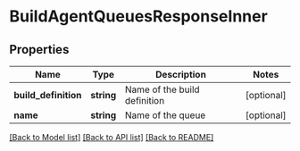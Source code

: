 # BuildAgentQueuesResponseInner

## Properties
Name | Type | Description | Notes
------------ | ------------- | ------------- | -------------
**build_definition** | **string** | Name of the build definition | [optional] 
**name** | **string** | Name of the queue | [optional] 

[[Back to Model list]](../README.md#documentation-for-models) [[Back to API list]](../README.md#documentation-for-api-endpoints) [[Back to README]](../README.md)


